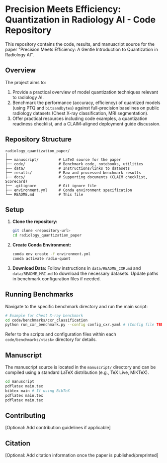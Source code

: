 # Precision Meets Efficiency: Quantization in Radiology AI - Code Repository

This repository contains the code, results, and manuscript source for the paper "Precision Meets Efficiency: A Gentle Introduction to Quantization in Radiology AI".

## Overview

The project aims to:
1.  Provide a practical overview of model quantization techniques relevant to radiology AI.
2.  Benchmark the performance (accuracy, efficiency) of quantized models (using PTQ and `bitsandbytes`) against full-precision baselines on public radiology datasets (Chest X-ray classification, MRI segmentation).
3.  Offer practical resources including code examples, a quantization readiness checklist, and a CLAIM-aligned deployment guide discussion.

## Repository Structure

```
radiology_quantization_paper/
│
├── manuscript/         # LaTeX source for the paper
├── code/               # Benchmark code, notebooks, utilities
├── data/               # Instructions/links to datasets
├── results/            # Raw and processed benchmark results
├── docs/               # Supporting documents (CLAIM checklist, Scorecard)
├── .gitignore          # Git ignore file
├── environment.yml     # Conda environment specification
└── README.md           # This file
```

## Setup

1.  **Clone the repository:**
    ```bash
    git clone <repository-url>
    cd radiology_quantization_paper
    ```
2.  **Create Conda Environment:**
    ```bash
    conda env create -f environment.yml
    conda activate radio-quant
    ```
3.  **Download Data:** Follow instructions in `data/README_CXR.md` and `data/README_MRI.md` to download the necessary datasets. Update paths in benchmark configuration files if needed.

## Running Benchmarks

Navigate to the specific benchmark directory and run the main script:

```bash
# Example for Chest X-ray benchmark
cd code/benchmarks/cxr_classification
python run_cxr_benchmark.py --config config_cxr.yaml # (Config file TBD)
```

Refer to the scripts and configuration files within each `code/benchmarks/<task>` directory for details.

## Manuscript

The manuscript source is located in the `manuscript/` directory and can be compiled using a standard LaTeX distribution (e.g., TeX Live, MiKTeX).

```bash
cd manuscript
pdflatex main.tex
bibtex main # If using BibTeX
pdflatex main.tex
pdflatex main.tex
```

## Contributing

[Optional: Add contribution guidelines if applicable]

## Citation

[Optional: Add citation information once the paper is published/preprinted]

